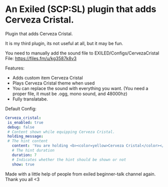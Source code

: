 # An Exiled (SCP:SL) plugin that adds Cerveza Cristal.

Plugin that adds Cerveza Cristal.

It is my third plugin, its not useful at all, but it may be fun.

You need to manually add the sound file to EXILED/Configs/CervezaCristal
File: https://files.fm/u/kg3587k8v3

Features:
 - Adds custom item Cerveza Cristal
 - Plays Cerveza Cristal theme when used
 - You can replace the sound with everything you want. (You need a proper file, it must be .ogg, mono sound, and 48000hz) 
 - Fully translatabe.

 Default Config:
 ```yml 
Cerveza_cristal:
  is_enabled: true
  debug: false
  # Content shown while equipping Cerveza Cristal.
  holding_message:
  # The hint content
    content: 'You are holding <b><color=yellow>Cerveza Cristal</color></b>!'
    # The hint duration
    duration: 7
    # Indicates whether the hint should be shown or not
    show: true
 ```

 Made with a little help of people from exiled beginner-talk channel again. Thank you all <3
